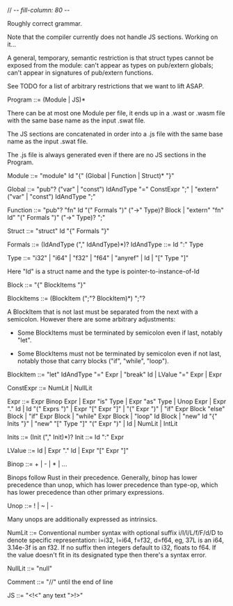 // -*- fill-column: 80 -*-

Roughly correct grammar.

Note that the compiler currently does not handle JS sections.  Working on it...

A general, temporary, semantic restriction is that struct types cannot be
exposed from the module: can't appear as types on pub/extern globals; can't
appear in signatures of pub/extern functions.

See TODO for a list of arbitrary restrictions that we want to lift ASAP.



Program ::= (Module | JS)*

  There can be at most one Module per file, it ends up in a .wast or .wasm file
  with the same base name as the input .swat file.

  The JS sections are concatenated in order into a .js file with the same base
  name as the input .swat file.

  The .js file is always generated even if there are no JS sections in the
  Program.
  
Module ::= "module" Id "{" (Global | Function | Struct)* "}"

Global ::= "pub"? ("var" | "const") IdAndType "=" ConstExpr ";"
         | "extern" ("var" | "const") IdAndType ";"

Function ::= "pub"? "fn" Id "(" Formals ")" ("->" Type)? Block
           | "extern" "fn" Id" "(" Formals ")" ("->" Type)? ";"

Struct ::= "struct" Id "{" Formals "}"

Formals ::= (IdAndType ("," IdAndType)*)?
IdAndType ::= Id ":" Type

Type ::= "i32" | "i64" | "f32" | "f64" | "anyref" | Id | "[" Type "]"

   Here "Id" is a struct name and the type is pointer-to-instance-of-Id

Block ::= "{" BlockItems "}"

BlockItems ::= (BlockItem (";"? BlockItem)*) ";"?

   A BlockItem that is not last must be separated from the next with a
   semicolon.  However there are some arbitrary adjustments:

   - Some BlockItems must be terminated by semicolon even if last, notably "let".

   - Some BlockItems must not be terminated by semicolon even if not last,
     notably those that carry blocks ("if", "while", "loop").

BlockItem ::= "let" IdAndType "=" Expr
	    | "break" Id
            | LValue "=" Expr
            | Expr

ConstExpr ::= NumLit | NullLit

Expr ::= Expr Binop Expr
       | Expr "is" Type
       | Expr "as" Type
       | Unop Expr
       | Expr "." Id
       | Id "(" Exprs ")"
       | Expr "[" Expr "]"
       | "(" Expr ")"
       | "if" Expr Block "else" Block
       | "if" Expr Block
       | "while" Expr Block
       | "loop" Id Block
       | "new" Id "{" Inits "}"
       | "new" "[" Type "]" "(" Expr ")"
       | Id
       | NumLit
       | IntLit

Inits ::= (Init ("," Init)*)?
Init ::= Id ":" Expr

LValue ::= Id | Expr "." Id | Expr "[" Expr "]"

Binop ::= + | - | * | ...
  
  Binops follow Rust in their precedence.  Generally, binop has lower precedence
  than unop, which has lower precedence than type-op, which has lower precedence
  than other primary expressions.

Unop ::= ! | ~ | - 

  Many unops are additionally expressed as intrinsics.

NumLit ::= Conventional number syntax with optional suffix i/I/l/L/f/F/d/D to
           denote specific representation: i=i32, l=i64, f=f32, d=f64, eg, 37L
           is an i64, 3.14e-3f is an f32.  If no suffix then integers default to
           i32, floats to f64.  If the value doesn't fit in its designated type
           then there's a syntax error.

NullLit ::= "null"

Comment ::= "//" until the end of line

JS ::= "<!<" any text ">!>"

